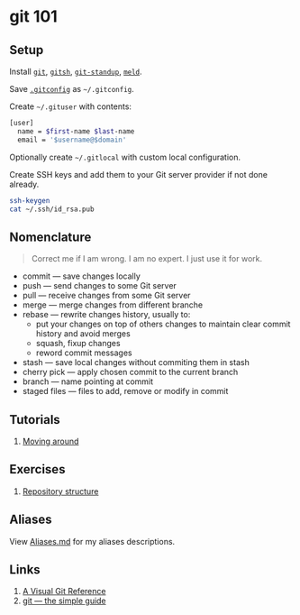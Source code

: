 # git 101

## Setup

Install [`git`](https://git-scm.com/download/linux), [`gitsh`](https://github.com/thoughtbot/gitsh/blob/master/CONTRIBUTING.md#contributing-a-feature), [`git-standup`](https://github.com/kamranahmedse/git-standup), [`meld`](http://meldmerge.org/).

Save [`.gitconfig`](https://github.com/wieczorek1990/dotfiles/blob/master/.gitconfig) as `~/.gitconfig`.

Create `~/.gituser` with contents:

```sh
[user]
  name = $first-name $last-name
  email = '$username@$domain'
```

Optionally create `~/.gitlocal` with custom local configuration.

Create SSH keys and add them to your Git server provider if not done already.

```sh
ssh-keygen
cat ~/.ssh/id_rsa.pub
```

## Nomenclature

> Correct me if I am wrong. I am no expert. I just use it for work.

* commit — save changes locally
* push — send changes to some Git server
* pull — receive changes from some Git server
* merge — merge changes from different branche
* rebase — rewrite changes history, usually to:
  * put your changes on top of others changes to maintain clear commit history and avoid merges
  * squash, fixup changes
  * reword commit messages
* stash — save local changes without commiting them in stash
* cherry pick — apply chosen commit to the current branch
* branch — name pointing at commit
* staged files — files to add, remove or modify in commit

## Tutorials

1. [Moving around](/tutorials/1.md)

## Exercises

1. [Repository structure](/exercises/1.md)

## Aliases

View [Aliases.md](/Aliases.md) for my aliases descriptions.

## Links

1. [A Visual Git Reference](http://marklodato.github.io/visual-git-guide/index-en.html)
2. [git — the simple guide](http://rogerdudler.github.io/git-guide/)

